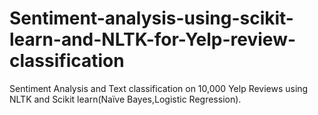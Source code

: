 # Sentiment-analysis-using-scikit-learn-and-NLTK-for-Yelp-review-classification
Sentiment Analysis and Text classification on 10,000 Yelp Reviews using NLTK and Scikit learn(Naïve Bayes,Logistic Regression).
